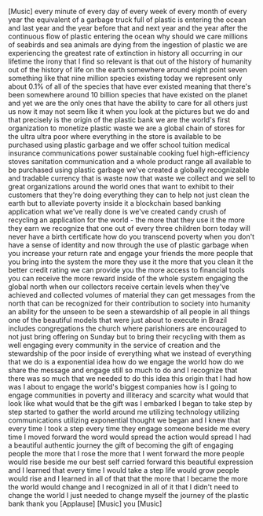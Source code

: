 
[Music]
every minute of every day of every week
of every month of every year the
equivalent of a garbage truck full of
plastic is entering the ocean and last
year and the year before that and next
year and the year after the continuous
flow of plastic entering the ocean why
should we care
millions of seabirds and sea animals are
dying from the ingestion of plastic we
are experiencing the greatest rate of
extinction in history all occurring in
our lifetime
the irony that I find so relevant is
that out of the history of humanity out
of the history of life on the earth
somewhere around eight point seven
something like that nine million species
existing today we represent only about
0.1% of all of the species that have
ever existed meaning that there&#39;s been
somewhere around 10 billion species that
have existed on the planet and yet we
are the only ones that have the ability
to care for all others just us now it
may not seem like it when you look at
the pictures but we do and that
precisely is the origin of the plastic
bank we are the world&#39;s first
organization to monetize plastic waste
we are a global chain of stores for the
ultra ultra poor where everything in the
store is available to be purchased using
plastic garbage and we offer school
tuition medical insurance communications
power sustainable cooking fuel
high-efficiency stoves sanitation
communication and a whole product range
all available to be purchased using
plastic garbage we&#39;ve created a globally
recognizable and tradable currency that
is waste
now that waste we collect
and we sell to great organizations
around the world ones that want to
exhibit to their customers that they&#39;re
doing everything they can to help not
just clean the earth but to alleviate
poverty inside it a blockchain based
banking application what we&#39;ve really
done is we&#39;ve created candy crush of
recycling an application for the world -
the more that they use it the more they
earn we recognize that one out of every
three children born today will never
have a birth certificate how do you
transcend poverty when you don&#39;t have a
sense of identity and now through the
use of plastic garbage when you increase
your return rate and engage your friends
the more people that you bring into the
system the more they use it the more
that you clean it the better credit
rating we can provide you the more
access to financial tools you can
receive the more reward inside of the
whole system engaging the global north
when our collectors receive certain
levels when they&#39;ve achieved and
collected volumes of material they can
get messages from the north that can be
recognized for their contribution to
society into humanity an ability for the
unseen to be seen a stewardship of all
people in all things
one of the beautiful models that were
just about to execute in Brazil includes
congregations the church where
parishioners are encouraged to not just
bring offering on Sunday but to bring
their recycling with them as well
engaging every community in the service
of creation and the stewardship of the
poor inside of everything what we
instead of everything that we do is a
exponential idea how do we engage the
world how do we share the message and
engage still so much to do and I
recognize that there was so much that we
needed to do this idea this origin that
I had how was I about to engage the
world&#39;s biggest companies how is I going
to engage communities in poverty and
illiteracy and scarcity what would that
look like what would that be
the gift was I embarked I began to take
step by step started to gather the world
around me utilizing technology utilizing
communications utilizing exponential
thought we began and I knew that every
time I took a step every time they
engage someone beside me every time I
moved forward the word would spread the
action would spread
I had a beautiful authentic journey
the gift of becoming the gift of
engaging people the more that I rose the
more that I went forward the more people
would rise beside me our best self
carried forward
this beautiful expression and I learned
that every time I would take a step life
would grow people would rise and I
learned in all of that that the more
that I became the more the world would
change and I recognized in all of it
that I didn&#39;t need to change the world I
just needed to change myself the journey
of the plastic bank thank you
[Applause]
[Music]
you
[Music]
